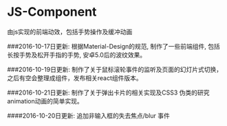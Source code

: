 # JS-Component
由js实现的前端动效，包括手势操作及缓冲动画

###2016-10-17日更新:
根据Material-Design的规范, 制作了一些前端组件, 包括长按手势及松开手指的手势, 安卓5.0后的波纹效果。

###2016-10-19日更新:
制作了关于鼠标滚轮事件的监听及页面的幻灯片式切换，之后有空会整理成组件，发布相关react组件版本。

###2016-10-21日更新:
制作了关于弹出卡片的相关实现及CSS3 伪类的研究 animation动画的简单实现。

####2016-10-20日更新:
追加非输入框的失去焦点/blur 事件
